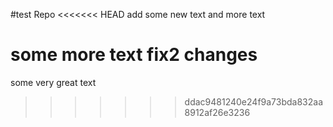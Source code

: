 #test Repo
<<<<<<< HEAD
add some new text
and more text

some more text
fix2 changes
=======



some very great text
>>>>>>> ddac9481240e24f9a73bda832aa8912af26e3236
